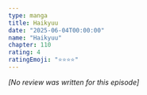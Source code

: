 ```yaml
---
type: manga
title: Haikyuu
date: "2025-06-04T00:00:00"
name: "Haikyuu"
chapter: 110
rating: 4
ratingEmoji: "⭐️⭐️⭐️⭐️"
---
```


_[No review was written for this episode]_